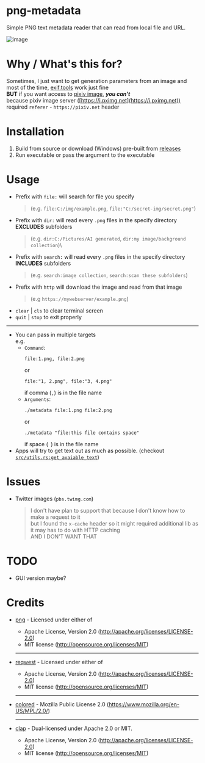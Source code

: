 # png-metadata

Simple PNG text metadata reader that can read from local file and URL.

![image](https://user-images.githubusercontent.com/76484203/222964363-eb552e32-80b8-41d1-a28d-d7a505aa19fb.png)

# Why / What's this for?

Sometimes, I just want to get generation parameters from an image and most of the time, [exif.tools](https://exif.tools) work just fine  
**BUT** if you want access to [pixiv image](https://pixiv.net), ***you can't***  
because pixiv image server ([https://i.pximg.net](https://i.pximg.net)) required `referer` - `https://pixiv.net` header

# Installation

1. Build from source or download (Windows) pre-built from [releases](https://github.com/Meonako/png-metadata/releases)
2. Run executable or pass the argument to the executable

# Usage

- Prefix with `file:` will search for file you specify
  > (e.g. `file:C:/img/example.png`, `file:"C:/secret-img/secret.png"`)
- Prefix with `dir:` will read every `.png` files in the specify directory **EXCLUDES** subfolders  
  > (e.g. `dir:C:/Pictures/AI generated`, `dir:my image/background collection`)\
- Prefix with `search:` will read every `.png` files in the specify directory **INCLUDES** subfolders
  > (e.g. `search:image collection`, `search:scan these subfolders`)
- Prefix with `http` will download the image and read from that image  
  > (e.g `https://mywebserver/example.png`)
- `clear` | `cls` to clear terminal screen
- `quit` | `stop` to exit properly

---

- You can pass in multiple targets  
  e.g.
    - `Command`: 
        ```
        file:1.png, file:2.png
        ```
        or 
        ```
        file:"1, 2.png", file:"3, 4.png"
        ``` 
        if comma (`,`) is in the file name
    - `Arguments`: 
        ```
        ./metadata file:1.png file:2.png
        ```
        or
        ```
        ./metadata "file:this file contains space"
        ```
        if space (` `) is in the file name
- Apps will try to get text out as much as possible. (checkout [`src/utils.rs:get_avaiable_text`](https://github.com/Meonako/png-metadata/blob/master/src/utils.rs#L11))

# Issues

- Twitter images (`pbs.twimg.com`)  
  > I don't have plan to support that because I don't know how to make a request to it  
  but I found the `x-cache` header so it might required additional lib as it may has to do with HTTP caching  
  AND I DON'T WANT THAT

# TODO

- GUI version maybe?

# Credits
  - [png](https://github.com/image-rs/image-png) - Licensed under either of
    - Apache License, Version 2.0 (http://apache.org/licenses/LICENSE-2.0)
    - MIT license (http://opensource.org/licenses/MIT)
    ---
  - [reqwest](https://github.com/seanmonstar/reqwest) - Licensed under either of
    - Apache License, Version 2.0 (http://apache.org/licenses/LICENSE-2.0)
    - MIT license (http://opensource.org/licenses/MIT)
    ---
  - [colored](https://github.com/mackwic/colored) - Mozilla Public License 2.0 (https://www.mozilla.org/en-US/MPL/2.0/)
  
    ---
  - [clap](https://github.com/clap-rs/clap) - Dual-licensed under Apache 2.0 or MIT.
    - Apache License, Version 2.0 (http://apache.org/licenses/LICENSE-2.0)
    - MIT license (http://opensource.org/licenses/MIT)
